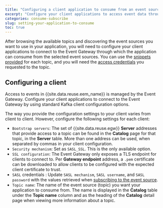 ```yaml
---
title: "Configuring a client application to consume from an event source"
excerpt: "Configure your client applications to access event data through the Event Gateway."
categories: consume-subscribe
slug: setting-your-application-to-consume
toc: true
---
```


After browsing the available topics and discovering the event sources you want to use in your application, you will need to configure your client applications to connect to the Event Gateway through which the application can consume from the selected event sources. You can use the [snippets provided](../discovering-topics#the-catalog) for each topic, and you will need the [access credentials](../subscribing-to-topics) you requested to the topic.

## Configuring a client

Access to events in {{site.data.reuse.eem_name}} is managed by the Event Gateway. Configure your client applications to connect to the Event Gateway by using standard Kafka client configuration options.

The way you provide the configuration settings to your client varies from client to client. However, configure the following settings for each client:

- `Bootstrap servers`: The set of {{site.data.reuse.egw}} **Server** addresses that provide access to a topic can be found in the **Catalog** page for that topic, in the **Server** table. More than one address can be used, when separated by commas in your client configuration.
- `Security mechanism`: Set as `SASL_SSL`. This is the only available option.
- `SSL configuration`: The Event Gateway only exposes a TLS endpoint for clients to connect to. Per **Gateway endpoint** address, a `.pem` certificate can be downloaded to allow clients to be configured with the expected client certificate to trust.
- `SASL` credentials : Update `SASL mechanism`, `SASL username`, and `SASL password` with the values retrieved when [subscribing to the event source](../subscribing-to-topics#requesting-access).
- `Topic name`: The name of the event source (topic) you want your application to consume from. The name is displayed in the **Catalog** table under the **Topic name** column and as the heading of the **Catalog** detail page when viewing more information about a topic.
